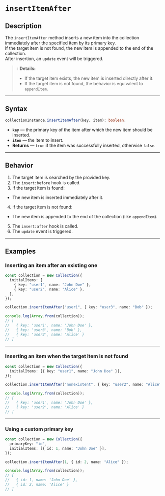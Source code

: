 # `insertItemAfter`

## Description

The `insertItemAfter` method inserts a new item into the collection immediately after the specified item by its primary key.  
If the target item is not found, the new item is appended to the end of the collection.  
After insertion, an `update` event will be triggered.

> ℹ️ **Details:**
>
> - If the target item exists, the new item is inserted directly after it.
> - If the target item is not found, the behavior is equivalent to `appendItem`.

---

## Syntax

```ts
collectionInstance.insertItemAfter(key, item): boolean;
```

- **`key`** — the primary key of the item after which the new item should be inserted.
- **`item`** — the item to insert.
- **Returns** — `true` if the item was successfully inserted, otherwise `false`.

---

## Behavior

1. The target item is searched by the provided key.
2. The `insert:before` hook is called.
3. If the target item is found:

- The new item is inserted immediately after it.

4. If the target item is not found:

- The new item is appended to the end of the collection (like `appendItem`).

5. The `insert:after` hook is called.
6. The `update` event is triggered.

---

## Examples

### Inserting an item after an existing one

```ts
const collection = new Collection({
  initialItems: [
    { key: "user1", name: "John Doe" },
    { key: "user2", name: "Alice" },
  ],
});

collection.insertItemAfter("user1", { key: "user3", name: "Bob" });

console.log(Array.from(collection));
// [
//   { key: 'user1', name: 'John Doe' },
//   { key: 'user3', name: 'Bob' },
//   { key: 'user2', name: 'Alice' }
// ]
```

---

### Inserting an item when the target item is not found

```ts
const collection = new Collection({
  initialItems: [{ key: "user1", name: "John Doe" }],
});

collection.insertItemAfter("nonexistent", { key: "user2", name: "Alice" });

console.log(Array.from(collection));
// [
//   { key: 'user1', name: 'John Doe' },
//   { key: 'user2', name: 'Alice' }
// ]
```

---

### Using a custom primary key

```ts
const collection = new Collection({
  primaryKey: "id",
  initialItems: [{ id: 1, name: "John Doe" }],
});

collection.insertItemAfter(1, { id: 2, name: "Alice" });

console.log(Array.from(collection));
// [
//   { id: 1, name: 'John Doe' },
//   { id: 2, name: 'Alice' }
// ]
```
